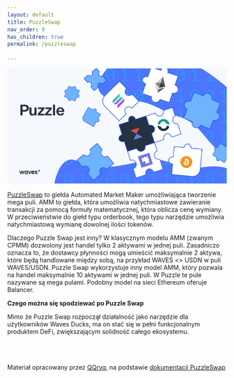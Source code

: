 ```yaml
---
layout: default
title: PuzzleSwap
nav_order: 9
has_children: true
permalink: /puzzleswap

---
```


![image](/images/01-puzzle.png)

[PuzzleSwap](https://puzzleswap.org/) to giełda Automated Market Maker  umożliwiająca tworzenie mega puli. AMM to giełda, która umożliwia natychmiastowe zawieranie transakcji za pomocą formuły matematycznej, która oblicza cenę wymiany. W przeciwieństwie do giełd typu orderbook, tego typu narzędzie umożliwia natychmiastową wymianę dowolnej ilości tokenów. 

Dlaczego Puzzle Swap jest inny? W klasycznym modelu AMM (zwanym CPMM) dozwolony jest handel tylko 2 aktywami w jednej puli. Zasadniczo oznacza to, że dostawcy płynności mogą umieścić maksymalnie 2 aktywa, które będą handlowane między sobą, na przykład WAVES <> USDN w puli WAVES/USDN. Puzzle Swap wykorzystuje inny model AMM, który pozwala na handel maksymalnie 10 aktywami w jednej puli. W Puzzle te pule nazywane są mega pulami. Podobny model na sieci Ethereum oferuje Balancer.

**Czego można się spodziewać po Puzzle Swap**

Mimo że Puzzle Swap rozpoczął działalność jako narzędzie dla użytkowników Waves Ducks, ma on stać się w pełni funkcjonalnym produktem DeFi, zwiększającym solidność całego ekosystemu.

\
\
\
Materiał opracowany przez [QQryq](https://twitter.com/q_qryq), na podstawie [dokumentacji PuzzleSwap](https://medium.com/@puzzleswap)
